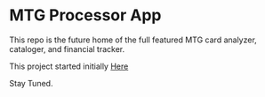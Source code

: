 # MTG Processor App

This repo is the future home of the full featured MTG card analyzer, cataloger, and financial tracker.

This project started initially [Here](https://github.com/dills122/MTG-Card-Analyzer)

Stay Tuned.